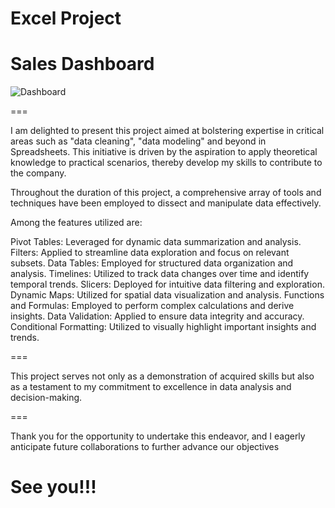 Excel Project
===

# Sales Dashboard

![Dashboard](https://github.com/leoschmoll/Excel-Project/assets/152095978/aa477a30-3f5c-4b51-87e6-2f4ecaca9ee7)

===

I am delighted to present this project aimed at bolstering expertise in critical areas such as "data cleaning", "data modeling" and beyond in Spreadsheets. 
This initiative is driven by the aspiration to apply theoretical knowledge to practical scenarios, thereby develop my skills to contribute to the company.

Throughout the duration of this project, a comprehensive array of tools and techniques have been employed to dissect and manipulate data effectively. 

Among the features utilized are:

Pivot Tables: Leveraged for dynamic data summarization and analysis.
Filters: Applied to streamline data exploration and focus on relevant subsets.
Data Tables: Employed for structured data organization and analysis.
Timelines: Utilized to track data changes over time and identify temporal trends.
Slicers: Deployed for intuitive data filtering and exploration.
Dynamic Maps: Utilized for spatial data visualization and analysis.
Functions and Formulas: Employed to perform complex calculations and derive insights.
Data Validation: Applied to ensure data integrity and accuracy.
Conditional Formatting: Utilized to visually highlight important insights and trends.

===

This project serves not only as a demonstration of acquired skills but also as a testament to my commitment to excellence in data analysis and decision-making. 

===

Thank you for the opportunity to undertake this endeavor, and I eagerly anticipate future collaborations to further advance our objectives

# See you!!!
